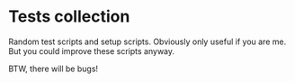 # Tests collection

Random test scripts and setup scripts. Obviously only useful if you are me. But you could improve these scripts anyway. 

BTW, there will be bugs!
